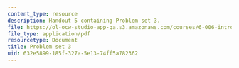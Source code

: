 ```yaml
---
content_type: resource
description: Handout 5 containing Problem set 3.
file: https://ol-ocw-studio-app-qa.s3.amazonaws.com/courses/6-006-introduction-to-algorithms-spring-2008/632e5899185f327a5e1374ff5a782362_ps3.pdf
file_type: application/pdf
resourcetype: Document
title: Problem set 3
uid: 632e5899-185f-327a-5e13-74ff5a782362
---
```

